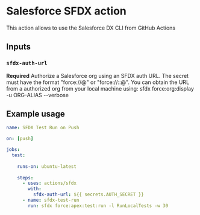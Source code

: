# Salesforce SFDX action

This action allows to use the Salesforce DX CLI from GitHub Actions

## Inputs

### `sfdx-auth-url`

**Required** Authorize a Salesforce org using an SFDX auth URL. 
The secret must have the format "force://<refreshToken>@<instanceUrl>" or "force://<clientId>:<clientSecret>:<refreshToken>@<instanceUrl>".
You can obtain the URL from a authorized org from your local machine using: sfdx force:org:display -u ORG-ALIAS --verbose

## Example usage

```yaml
name: SFDX Test Run on Push

on: [push]

jobs:
  test:
  
    runs-on: ubuntu-latest
	
    steps:
      - uses: actions/sfdx
        with:
          sfdx-auth-url: ${{ secrets.AUTH_SECRET }}
      - name: sfdx-test-run
        run: sfdx force:apex:test:run -l RunLocalTests -w 30
```